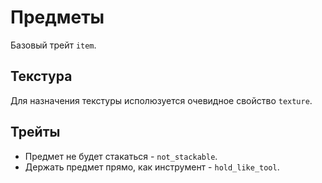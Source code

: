 # Предметы
Базовый трейт `item`.

## Текстура
Для назначения текстуры исполюзуется очевидное свойство `texture`.

## Трейты
- Предмет не будет стакаться - `not_stackable`.
- Держать предмет прямо, как инструмент - `hold_like_tool`.